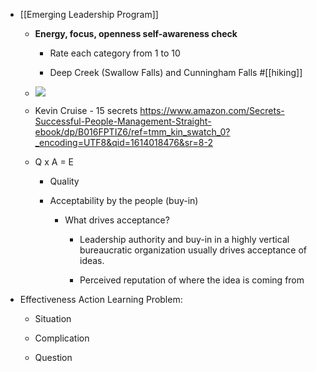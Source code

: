 - [[Emerging Leadership Program]]
	 - __Energy, focus, openness self-awareness check__
		 - Rate each category from 1 to 10 

		 - Deep Creek (Swallow Falls) and Cunningham Falls #[[hiking]]

	 - ![](https://firebasestorage.googleapis.com/v0/b/firescript-577a2.appspot.com/o/imgs%2Fapp%2FReligion%2FQ-yt32ALmJ.png?alt=media&token=02a3a522-3953-4188-81e0-13550610946a)

	 - Kevin Cruise - 15 secrets  https://www.amazon.com/Secrets-Successful-People-Management-Straight-ebook/dp/B016FPTIZ6/ref=tmm_kin_swatch_0?_encoding=UTF8&qid=1614018476&sr=8-2

	 - Q x A = E
		 - Quality 

		 - Acceptability by the people (buy-in)
			 - What drives acceptance?
				 - Leadership authority and buy-in in a highly vertical bureaucratic organization usually drives acceptance of ideas. 

				 - Perceived reputation of where the idea  is coming from

- Effectiveness
Action Learning Problem: 
	 - Situation

	 - Complication

	 - Question
